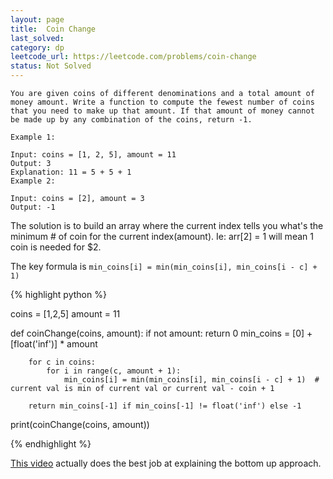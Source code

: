 ```yaml
---
layout: page
title:  Coin Change
last_solved: 
category: dp
leetcode_url: https://leetcode.com/problems/coin-change
status: Not Solved
---
```


```
You are given coins of different denominations and a total amount of money amount. Write a function to compute the fewest number of coins that you need to make up that amount. If that amount of money cannot be made up by any combination of the coins, return -1.

Example 1:

Input: coins = [1, 2, 5], amount = 11
Output: 3 
Explanation: 11 = 5 + 5 + 1
Example 2:

Input: coins = [2], amount = 3
Output: -1

```

The solution is to build an array where the current index tells you what's the minimum # of coin for the current index(amount).
Ie: arr[2] = 1 will mean 1 coin is needed for $2.

The key formula is ```min_coins[i] = min(min_coins[i], min_coins[i - c] + 1)```


{% highlight python %}

coins = [1,2,5]
amount = 11


def coinChange(coins, amount):
        if not amount: return 0
        min_coins = [0] + [float('inf')] * amount

        for c in coins:
            for i in range(c, amount + 1):
                min_coins[i] = min(min_coins[i], min_coins[i - c] + 1)  # current val is min of current val or current val - coin + 1

        return min_coins[-1] if min_coins[-1] != float('inf') else -1




print(coinChange(coins, amount))

{% endhighlight %}

[This video](https://www.youtube.com/watch?v=jgiZlGzXMBw) actually does the best job at explaining the bottom up approach.